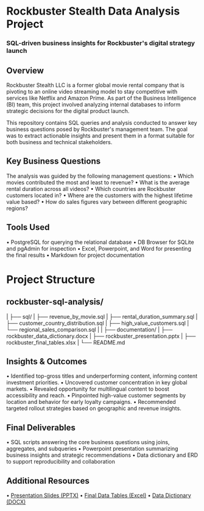 # Rockbuster Stealth Data Analysis Project
### SQL-driven business insights for Rockbuster's digital strategy launch

## Overview

Rockbuster Stealth LLC is a former global movie rental company that is pivoting
to an online video streaming model to stay competitive with services like Netflix and Amazon Prime.
As part of the Business Intelligence (BI) team, this project involved analyzing internal databases to inform
strategic decisions for the digital product launch.

This repository contains SQL queries and analysis conducted to answer key business questions posed by
Rockbuster's management team. The goal was to extract actionable insights and present them in a
format suitable for both business and technical stakeholders.

## Key Business Questions
The analysis was guided by the following management questions:
  • Which movies contributed the most and least to revenue?
  • What is the average rental duration across all videos?
  • Which countries are Rockbuster customers located in?
  • Where are the customers with the highest lifetime value based?
  • How do sales figures vary between different geographic regions?

## Tools Used
  • PostgreSQL for querying the relational database
  • DB Browser for SQLite and pgAdmin for inspection
  • Excel, Powerpoint, and Word for presenting the final results
  • Markdown for project documentation

# Project Structure
## rockbuster-sql-analysis/
|
├── sql/
| ├── revenue_by_movie.sql
| ├── rental_duration_summary.sql
| ├── customer_country_distribution.sql
| ├── high_value_customers.sql
| └── regional_sales_comparison.sql
|
| ├──  documentation/
| ├── rockbuster_data_dictionary.docx
| ├── rockbuster_presentation.pptx
| ├── rockbuster_final_tables.xlsx
|
└── README.md

## Insights & Outcomes
 • Identified top-gross titles and underperforming content, informing content investment priorities.
 • Uncovered customer concentration in key global markets.
 • Revealed opportunity for multilingual content to boost accessibility and reach.
 • Pinpointed high-value customer segments by location and behavior for early loyalty campaigns.
 • Recommended targeted rollout strategies based on geographic and revenue insights.
 
## Final Deliverables
 • SQL scripts answering the core business questions using joins, aggregates, and subqueries
 • Powerpoint presentation summarizing business insights and strategic recommendations
 • Data dictionary and ERD to support reproducibility and collaboration

## Additional Resources
  • [Presentation Slides (PPTX)](https://github.com/user-attachments/files/20302491/rockbuster_presentation.pptx)
  • [Final Data Tables (Excel)](https://github.com/user-attachments/files/20302467/rockbuster_final_tables.xlsx)
  • [Data Dictionary (DOCX)](https://github.com/user-attachments/files/20302502/rockbuster_data_dictionary.docx)
      

